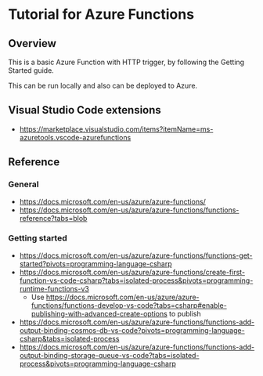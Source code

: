 # Tutorial for Azure Functions

## Overview

This is a basic Azure Function with HTTP trigger, by following the Getting Started guide.

This can be run locally and also can be deployed to Azure.

## Visual Studio Code extensions

- https://marketplace.visualstudio.com/items?itemName=ms-azuretools.vscode-azurefunctions  

## Reference

### General

- https://docs.microsoft.com/en-us/azure/azure-functions/
- https://docs.microsoft.com/en-us/azure/azure-functions/functions-reference?tabs=blob 

### Getting started

- https://docs.microsoft.com/en-us/azure/azure-functions/functions-get-started?pivots=programming-language-csharp
- https://docs.microsoft.com/en-us/azure/azure-functions/create-first-function-vs-code-csharp?tabs=isolated-process&pivots=programming-runtime-functions-v3
   - Use https://docs.microsoft.com/en-us/azure/azure-functions/functions-develop-vs-code?tabs=csharp#enable-publishing-with-advanced-create-options to publish
- https://docs.microsoft.com/en-us/azure/azure-functions/functions-add-output-binding-cosmos-db-vs-code?pivots=programming-language-csharp&tabs=isolated-process 
- https://docs.microsoft.com/en-us/azure/azure-functions/functions-add-output-binding-storage-queue-vs-code?tabs=isolated-process&pivots=programming-language-csharp 
